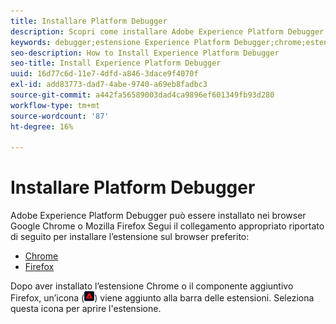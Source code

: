 ```yaml
---
title: Installare Platform Debugger
description: Scopri come installare Adobe Experience Platform Debugger.
keywords: debugger;estensione Experience Platform Debugger;chrome;estensione;installazione
seo-description: How to Install Experience Platform Debugger
seo-title: Install Experience Platform Debugger
uuid: 16d77c6d-11e7-4dfd-a846-3dace9f4070f
exl-id: add83773-dad7-4abe-9740-a69eb8fadbc3
source-git-commit: a442fa56589003dad4ca9896ef601349fb93d280
workflow-type: tm+mt
source-wordcount: '87'
ht-degree: 16%

---
```


# Installare Platform Debugger

Adobe Experience Platform Debugger può essere installato nei browser Google Chrome o Mozilla Firefox Segui il collegamento appropriato riportato di seguito per installare l’estensione sul browser preferito:

* [Chrome](https://chrome.google.com/webstore/detail/adobe-experience-cloud-de/ocdmogmohccmeicdhlhhgepeaijenapj)
* [Firefox](https://addons.mozilla.org/it/firefox/addon/adobe-experience-platform-dbg/)

Dopo aver installato l’estensione Chrome o il componente aggiuntivo Firefox, un’icona (![](assets/start-icon.jpg)) viene aggiunto alla barra delle estensioni. Seleziona questa icona per aprire l&#39;estensione.
